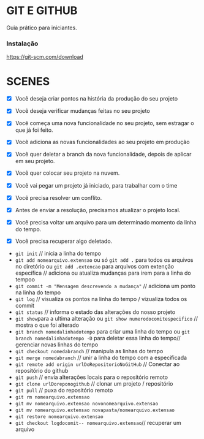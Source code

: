 # GIT E GITHUB

Guia prático para iniciantes.

### Instalação

https://git-scm.com/download

# SCENES

- [x] Você deseja criar pontos na história da produção do seu projeto
- [x] Você deseja verificar mudanças feitas no seu projeto

- [x] Você começa uma nova funcionalidade no seu projeto, sem estragar o que já foi feito.
- [x] Você adiciona as novas funcionalidades ao seu projeto em produção
- [x] Você quer deletar a branch da nova funcionalidade, depois de aplicar em seu projeto.

- [x] Você quer colocar seu projeto na nuvem.

- [x] Você vai pegar um projeto já iniciado, para trabalhar com o time
- [x] Você precisa resolver um conflito.
- [x] Antes de enviar a resolução, precisamos atualizar o projeto local.

- [x] Você precisa voltar um arquivo para um determinado momento da linha do tempo.
- [x] Você precisa recuperar algo deletado.

* `git init` // inicia a linha do tempo
* `git add nomearquivo.extensao` ou só `git add .` para todos os arquivos no diretório ou `git add .extencao` para arquivos com extenção específica  // adiciona ou atualiza mudanças para irem para a linha do tempoo
* `git commit -m "Mensagem descrevendo a mudança"` // adiciona um ponto na linha do tempo
* `git log` // visualiza os pontos na linha do tempo / vizualiza todos os commit
* `git status` // informa o estado das alterações do nosso projeto
* `git show`para a ultima alteração ou `git show numerodocomitespecifico` // mostra o que foi alterado
* `git branch nomedalinhadotempo` para criar uma linha do tempo ou `git branch nomedalinhadotempo -D` para deletar essa linha do tempo// gerenciar novas linhas do tempo
* `git checkout nomedabranch` // manipula as linhas do tempo
* `git merge nomedabranch` // unir a linha do tempo com a especificada
* `git remote add origin urlDoRepositorioNoGitHub` // Conectar ao repositório do github
* `git push` // envia alterações locais para o repositório remoto
* `git clone urlDoreponogithub` // clonar um projeto / repositório
* `git pull` // puxa do repositório remoto
* `git rm nomearquivo.extensao`
* `git mv nomearquivo.extensao novonomearquivo.extensao`
* `git mv nomearquivo.extensao novapasta/nomearquivo.extensao`
* `git restore nomearquivo.extensao`
* `git checkout logdocomit-- nomearquivo.extensao`// recuperar um arquivo
